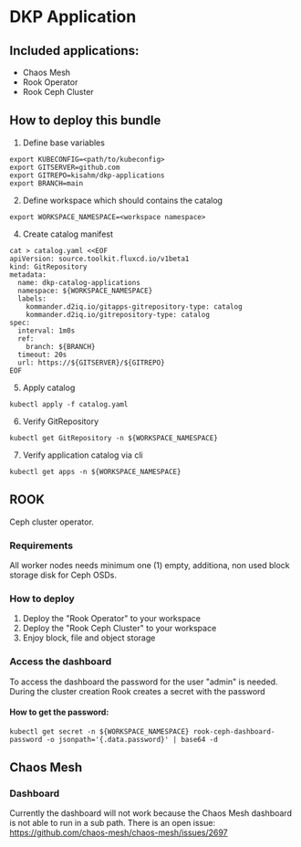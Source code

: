 # DKP Application

## Included applications:
* Chaos Mesh
* Rook Operator
* Rook Ceph Cluster

## How to deploy this bundle

1. Define base variables
```
export KUBECONFIG=<path/to/kubeconfig>
export GITSERVER=github.com
export GITREPO=kisahm/dkp-applications
export BRANCH=main
```

2. Define workspace which should contains the catalog
```
export WORKSPACE_NAMESPACE=<workspace namespace>
```

4. Create catalog manifest
````
cat > catalog.yaml <<EOF
apiVersion: source.toolkit.fluxcd.io/v1beta1
kind: GitRepository
metadata:
  name: dkp-catalog-applications
  namespace: ${WORKSPACE_NAMESPACE}
  labels:
    kommander.d2iq.io/gitapps-gitrepository-type: catalog
    kommander.d2iq.io/gitrepository-type: catalog
spec:
  interval: 1m0s
  ref:
    branch: ${BRANCH}
  timeout: 20s
  url: https://${GITSERVER}/${GITREPO}
EOF
````

5. Apply catalog
```
kubectl apply -f catalog.yaml
```

6. Verify GitRepository
````
kubectl get GitRepository -n ${WORKSPACE_NAMESPACE}
````

7. Verify application catalog via cli
````
kubectl get apps -n ${WORKSPACE_NAMESPACE}
````

## ROOK
Ceph cluster operator.

### Requirements
All worker nodes needs minimum one (1) empty, additiona, non used block storage disk for Ceph OSDs.

### How to deploy
1. Deploy the "Rook Operator" to your workspace
2. Deploy the "Rook Ceph Cluster" to your workspace
3. Enjoy block, file and object storage

### Access the dashboard
To access the dashboard the password for the user "admin" is needed.
During the cluster creation Rook creates a secret with the password

#### How to get the password:
```` 
kubectl get secret -n ${WORKSPACE_NAMESPACE} rook-ceph-dashboard-password -o jsonpath='{.data.password}' | base64 -d
````

## Chaos Mesh

### Dashboard
Currently the dashboard will not work because the Chaos Mesh dashboard is not able to run in a sub path.
There is an open issue: https://github.com/chaos-mesh/chaos-mesh/issues/2697
